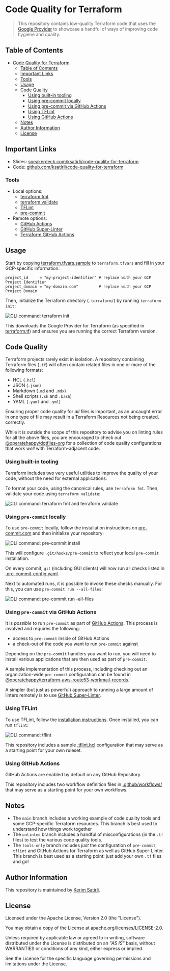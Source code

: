 # Code Quality for Terraform

> This repository contains low-quality Terraform code that uses the [Google Provider](https://www.terraform.io/docs/providers/google/index.html) to showcase a handful of ways of improving code hygiene and quality.

## Table of Contents

- [Code Quality for Terraform](#code-quality-for-terraform)
  - [Table of Contents](#table-of-contents)
  - [Important Links](#important-links)
  - [Tools](#tools)
  - [Usage](#usage)
  - [Code Quality](#code-quality)
    - [Using built-in tooling](#using-built-in-tooling)
    - [Using pre-commit locally](#using-pre-commit-locally)
    - [Using pre-commit via GitHub Actions](#using-pre-commit-via-github-actions)
    - [Using TFLint](#using-tflint)
    - [Using GitHub Actions](#using-github-actions)
  - [Notes](#notes)
  - [Author Information](#author-information)
  - [License](#license)

## Important Links

- Slides: [speakerdeck.com/ksatirli/code-quality-for-terraform](https://speakerdeck.com/ksatirli/code-quality-for-terraform)
- Code: [github.com/ksatirli/code-quality-for-terraform](https://github.com/ksatirli/code-quality-for-terraform)

### Tools

- Local options:
  - [terraform fmt](https://www.terraform.io/docs/commands/fmt.html)
  - [terraform validate](https://www.terraform.io/docs/commands/validate.html)
  - [TFLint](https://github.com/terraform-linters/tflint)
  - [pre-commit](https://pre-commit.com)
- Remote options:
  - [GitHub Actions](https://github.com/features/actions)
  - [GitHub Super-Linter](https://www.terraform.io/docs/github-actions/index.html)
  - [Terraform GitHub Actions](https://www.terraform.io/docs/github-actions/index.html)

## Usage

Start by copying [terraform.tfvars.sample](https://github.com/ksatirli/code-quality-for-terraform/blob/main/terraform.tfvars.sample) to `terraform.tfvars` and fill in your GCP-specific information:

```hcl
project_id     = "my-project-identifier" # replace with your GCP Project Identifier
project_domain = "my-domain.com"         # replace with your GCP Project Domain
```

Then, initialize the Terraform directory (`.terraform/`) by running `terraform init`:

![CLI command: terraform init](images/terraform-init.gif)

This downloads the Google Provider for Terraform (as specified in [terraform.tf](https://github.com/ksatirli/code-quality-for-terraform/blob/main/terraform.tf)) and ensures you are running the correct Terraform version.

## Code Quality

Terraform projects rarely exist in isolation. A repository containing Terraform files (`.tf`) will often contain related files in one or more of the following formats:

- HCL (`.hcl`)
- JSON (`.json`)
- Markdown (`.md` and `.mdx`)
- Shell scripts (`.sh` and `.bash`)
- YAML (`.yaml` and `.yml`)

Ensuring proper code quality for _all_ files is important, as an uncaught error in one type of file may result in a Terraform Resources not being created, correctly.

While it is outside the scope of this repository to advise you on linting rules for all the above files, you are encouraged to check out [@operatehappy/dotfiles-org](https://github.com/operatehappy/dotfiles-org) for a collection of code quality configurations that work _well_ with Terraform-adjacent code.

### Using built-in tooling

Terraform includes two very useful utilities to improve the quality of your code, without the need for external applications.

To format your code, using the canonical rules, use `terraform fmt`. Then, validate your code using `terraform validate`:

![CLI command: terraform fmt and terraform validate](images/terraform-fmt-and-validate-good.gif)

### Using `pre-commit` locally

To use `pre-commit` locally, follow the installation instructions on [pre-commit.com](https://pre-commit.com/#install) and then initialize your repository:

![CLI command: pre-commit install](images/pre-commit-install.gif)

This will configure `.git/hooks/pre-commit` to reflect your local `pre-commit` installation.

On every commit, `git` (including GUI clients) will now run all checks listed in [.pre-commit-config.yaml](https://github.com/ksatirli/code-quality-for-terraform/blob/main/.pre-commit-config.yaml).

Next to automated runs, it is possible to invoke these checks manually. For this, you can use `pre-commit run --all-files`:

![CLI command: pre-commit run -all-files](images/pre-commit-run-bad.gif)

### Using `pre-commit` via GitHub Actions

It is _possible_ to run `pre-commit` as part of [GitHub Actions](https://github.com/features/actions). This process is involved and requires the following:

- access to `pre-commit` inside of GitHub Actions
- a check-out of the code you want to run `pre-commit` against

Depending on the `pre-commit` handlers you want to run, you will need to install various applications that are then used as part of `pre-commit`.

A sample implementation of this process, including checking out an organization-wide `pre-commit` configuration can be found in [@operatehappy/terraform-aws-route53-workmail-records](https://github.com/operatehappy/terraform-aws-route53-workmail-records/blob/master/.github/workflows/code-quality.yml).

A simpler (but just as powerful) approach to running a large amount of linters remotely is to use [GitHub Super-Linter](https://github.com/github/super-linter).

### Using TFLint

To use TFLint, follow the [installation instructions](https://github.com/terraform-linters/tflint#installation). Once installed, you can run `tflint`:

![CLI command: tflint](images/tflint.gif)

This repository includes a sample [.tflint.hcl](https://github.com/ksatirli/code-quality-for-terraform/blob/main/.tflint.hcl) configuration that may serve as a starting point for your own ruleset.

### Using GitHub Actions

GitHub Actions are enabled by default on any GitHub Repository.

This repository includes two workflow definition files in [.github/workflows/](https://github.com/ksatirli/code-quality-for-terraform/tree/expands-readme/.github/workflows) that may serve as a starting point for your own workflows.

## Notes

- The `main` branch includes a working example of code quality tools and some GCP-specific Terraform resources. This branch is best used to understand how things work together
- The `unlinted` branch includes a handful of misconfigurations (in the `.tf` files) to test the various code quality tools.
- The `tools-only` branch includes _just_ the configuration of `pre-commit`, `tflint` and GitHub Actions for Terraform as well as GitHub Super-Linter. This branch is best used as a starting point: just add your own `.tf` files and go!

## Author Information

This repository is maintained by [Kerim Satirli](https://github.com/ksatirli).

## License

Licensed under the Apache License, Version 2.0 (the "License").

You may obtain a copy of the License at [apache.org/licenses/LICENSE-2.0](http://www.apache.org/licenses/LICENSE-2.0).

Unless required by applicable law or agreed to in writing, software distributed under the License is distributed on an _"AS IS"_ basis, without WARRANTIES or conditions of any kind, either express or implied.

See the License for the specific language governing permissions and limitations under the License.
